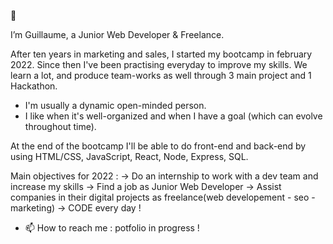 <Hi everyone/> 🚀

I’m Guillaume, a Junior Web Developer & Freelance.

After ten years in marketing and sales, I started my bootcamp in february 2022. Since then I've been practising everyday to improve my skills.
We learn a lot, and produce team-works as well through 3 main project and 1 Hackathon.

- I'm usually a dynamic open-minded person.
- I like when it's well-organized and when I have a goal (which can evolve throughout time).

At the end of the bootcamp I'll be able to do front-end and back-end by using HTML/CSS, JavaScript, React, Node, Express, SQL.

Main objectives for 2022 :
→ Do an internship to work with a dev team and increase my skills
→ Find a job as Junior Web Developer
→ Assist companies in their digital projects as freelance(web developement - seo - marketing)
→ CODE every day !

- 📫 How to reach me : potfolio in progress !
